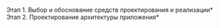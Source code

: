 Этап 1. Выбор и обоснование средств проектирования и реализации*
Этап 2. Проектирование архитектуры приложения*
